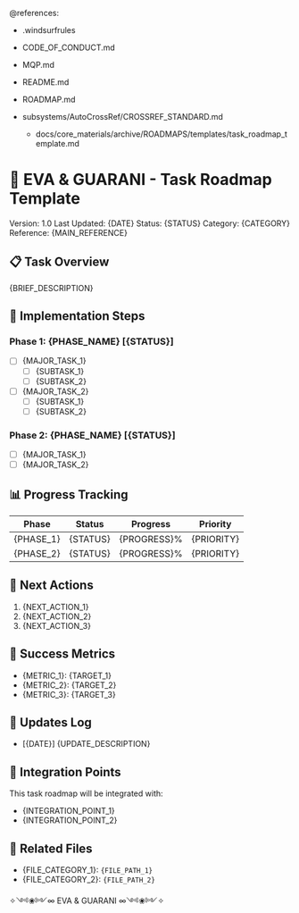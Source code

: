 @references:
<!-- @references: -->
- .windsurfrules
- CODE_OF_CONDUCT.md
- MQP.md
- README.md
- ROADMAP.md
- subsystems/AutoCrossRef/CROSSREF_STANDARD.md

  - docs/core_materials/archive/ROADMAPS/templates/task_roadmap_template.md

# 🎯 EVA & GUARANI - Task Roadmap Template
Version: 1.0
Last Updated: {DATE}
Status: {STATUS}
Category: {CATEGORY}
Reference: {MAIN_REFERENCE}

## 📋 Task Overview

{BRIEF_DESCRIPTION}

## 🚀 Implementation Steps

### Phase 1: {PHASE_NAME} [{STATUS}]
- [ ] {MAJOR_TASK_1}
  - [ ] {SUBTASK_1}
  - [ ] {SUBTASK_2}
- [ ] {MAJOR_TASK_2}
  - [ ] {SUBTASK_1}
  - [ ] {SUBTASK_2}

### Phase 2: {PHASE_NAME} [{STATUS}]
- [ ] {MAJOR_TASK_1}
- [ ] {MAJOR_TASK_2}

## 📊 Progress Tracking

| Phase | Status | Progress | Priority |
|-------|--------|-----------|-----------|
| {PHASE_1} | {STATUS} | {PROGRESS}% | {PRIORITY} |
| {PHASE_2} | {STATUS} | {PROGRESS}% | {PRIORITY} |

## 🔄 Next Actions

1. {NEXT_ACTION_1}
2. {NEXT_ACTION_2}
3. {NEXT_ACTION_3}

## 🎯 Success Metrics

- {METRIC_1}: {TARGET_1}
- {METRIC_2}: {TARGET_2}
- {METRIC_3}: {TARGET_3}

## 📝 Updates Log

- [{DATE}] {UPDATE_DESCRIPTION}

## 🔗 Integration Points

This task roadmap will be integrated with:
- {INTEGRATION_POINT_1}
- {INTEGRATION_POINT_2}

## 📂 Related Files

- {FILE_CATEGORY_1}: `{FILE_PATH_1}`
- {FILE_CATEGORY_2}: `{FILE_PATH_2}`

✧༺❀༻∞ EVA & GUARANI ∞༺❀༻✧
